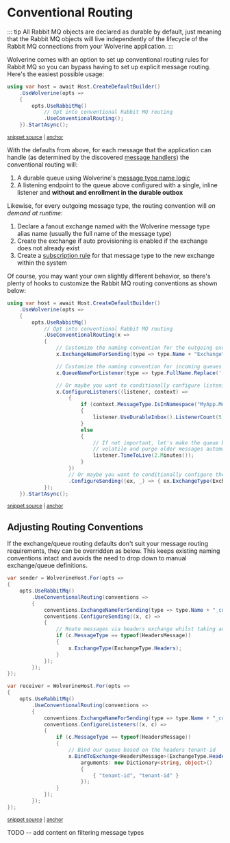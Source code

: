 # Conventional Routing

::: tip
All Rabbit MQ objects are declared as durable by default, just meaning that the Rabbit MQ objects
will live independently of the lifecycle of the Rabbit MQ connections from your Wolverine application.
:::

Wolverine comes with an option to set up conventional routing rules for Rabbit MQ so
you can bypass having to set up explicit message routing. Here's the easiest
possible usage:

<!-- snippet: sample_activating_rabbit_mq_conventional_routing -->
<a id='snippet-sample_activating_rabbit_mq_conventional_routing'></a>
```cs
using var host = await Host.CreateDefaultBuilder()
    .UseWolverine(opts =>
    {
        opts.UseRabbitMq()
            // Opt into conventional Rabbit MQ routing
            .UseConventionalRouting();
    }).StartAsync();
```
<sup><a href='https://github.com/JasperFx/wolverine/blob/main/src/Transports/RabbitMQ/Wolverine.RabbitMQ.Tests/Samples.cs#L295-L305' title='Snippet source file'>snippet source</a> | <a href='#snippet-sample_activating_rabbit_mq_conventional_routing' title='Start of snippet'>anchor</a></sup>
<!-- endSnippet -->

With the defaults from above, for each message that the application can handle
(as determined by the discovered [message handlers](/guide/handlers/discovery)) the conventional routing will:

1. A durable queue using Wolverine's [message type name logic](/guide/messages.html#message-type-name-or-alias)
2. A listening endpoint to the queue above configured with a single, inline listener and **without and enrollment in the durable outbox**

Likewise, for every outgoing message type, the routing convention will *on demand at runtime*:

1. Declare a fanout exchange named with the Wolverine message type alias name (usually the full name of the message type)
2. Create the exchange if auto provisioning is enabled if the exchange does not already exist
3. Create a [subscription rule](/guide/messaging/subscriptions) for that message type to the new exchange within the system

Of course, you may want your own slightly different behavior, so there's plenty of hooks to customize the
Rabbit MQ routing conventions as shown below:

<!-- snippet: sample_activating_rabbit_mq_conventional_routing_customized -->
<a id='snippet-sample_activating_rabbit_mq_conventional_routing_customized'></a>
```cs
using var host = await Host.CreateDefaultBuilder()
    .UseWolverine(opts =>
    {
        opts.UseRabbitMq()
            // Opt into conventional Rabbit MQ routing
            .UseConventionalRouting(x =>
            {
                // Customize the naming convention for the outgoing exchanges
                x.ExchangeNameForSending(type => type.Name + "Exchange");

                // Customize the naming convention for incoming queues
                x.QueueNameForListener(type => type.FullName.Replace('.', '-'));

                // Or maybe you want to conditionally configure listening endpoints
                x.ConfigureListeners((listener, context) =>
                    {
                        if (context.MessageType.IsInNamespace("MyApp.Messages.Important"))
                        {
                            listener.UseDurableInbox().ListenerCount(5);
                        }
                        else
                        {
                            // If not important, let's make the queue be
                            // volatile and purge older messages automatically
                            listener.TimeToLive(2.Minutes());
                        }
                    })
                    // Or maybe you want to conditionally configure the outgoing exchange
                    .ConfigureSending((ex, _) => { ex.ExchangeType(ExchangeType.Direct); });
            });
    }).StartAsync();
```
<sup><a href='https://github.com/JasperFx/wolverine/blob/main/src/Transports/RabbitMQ/Wolverine.RabbitMQ.Tests/Samples.cs#L310-L344' title='Snippet source file'>snippet source</a> | <a href='#snippet-sample_activating_rabbit_mq_conventional_routing_customized' title='Start of snippet'>anchor</a></sup>
<!-- endSnippet -->

## Adjusting Routing Conventions

If the exchange/queue routing defaults don't suit your message routing requirements, they can be overridden as below. 
This keeps existing naming conventions intact and avoids the need to drop down to manual exchange/queue definitions.

<!-- snippet: sample_conventional_routing_exchange_conventions -->
<a id='snippet-sample_conventional_routing_exchange_conventions'></a>
```cs
var sender = WolverineHost.For(opts =>
{
    opts.UseRabbitMq()
        .UseConventionalRouting(conventions =>
        {
            conventions.ExchangeNameForSending(type => type.Name + "_custom");
            conventions.ConfigureSending((x, c) =>
            {
                // Route messages via headers exchange whilst taking advantage of conventional naming
                if (c.MessageType == typeof(HeadersMessage))
                {
                    x.ExchangeType(ExchangeType.Headers);
                }
            });
        });
});

var receiver = WolverineHost.For(opts =>
{
    opts.UseRabbitMq()
        .UseConventionalRouting(conventions =>
        {
            conventions.ExchangeNameForSending(type => type.Name + "_custom");
            conventions.ConfigureListeners((x, c) =>
            {
                if (c.MessageType == typeof(HeadersMessage))
                {
                    // Bind our queue based on the headers tenant-id
                    x.BindToExchange<HeadersMessage>(ExchangeType.Headers,
                        arguments: new Dictionary<string, object>()
                        {
                            { "tenant-id", "tenant-id" }
                        });
                }
            });
        });
});
```
<sup><a href='https://github.com/JasperFx/wolverine/blob/main/src/Transports/RabbitMQ/Wolverine.RabbitMQ.Tests/Samples.cs#L503-L541' title='Snippet source file'>snippet source</a> | <a href='#snippet-sample_conventional_routing_exchange_conventions' title='Start of snippet'>anchor</a></sup>
<!-- endSnippet -->



TODO -- add content on filtering message types
